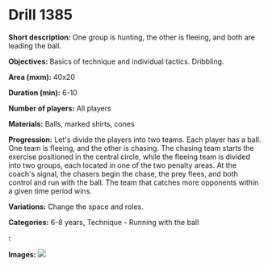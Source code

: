 # Drill 1385

**Short description:**
One group is hunting, the other is fleeing, and both are leading the ball.

**Objectives:**
Basics of technique and individual tactics. Dribbling.

**Area (mxm):**
40x20

**Duration (min):**
6-10

**Number of players:**
All players

**Materials:**
Balls, marked shirts, cones

**Progression:**
Let's divide the players into two teams. Each player has a ball. One team is fleeing, and the other is chasing. The chasing team starts the exercise positioned in the central circle, while the fleeing team is divided into two groups, each located in one of the two penalty areas. At the coach's signal, the chasers begin the chase, the prey flees, and both control and run with the ball. The team that catches more opponents within a given time period wins.

**Variations:**
Change the space and roles.

**Categories:**
6-8 years, Technique - Running with the ball

**:**


**Images:**
![](https://www.coachingfutsal.com/\images\aab7a618-c0e3-47bb-b0c9-ed1ec6ccd962_189.png)

